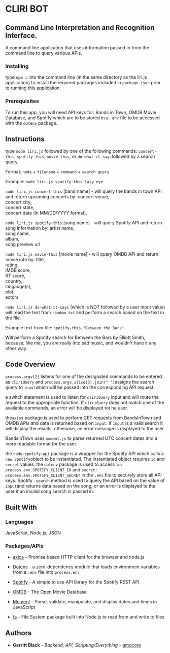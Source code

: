 # CLIRI BOT

## Command Line Interpretation and Recognition Interface.

A command line application that uses information passed in from the command line to query various APIs.

### Installing

type `npm i` into the command line (in the same directory as the liri.js application) to install the required packages included in `package.json` prior to running this application.

### Prerequisites

To run this app, you will need API keys for: Bands in Town, OMDB Movie Database, and Spotify which are to be stored in a `.env` file to be accessed with the `dotenv` package.

## Instructions

type `node liri.js` followed by one of the following commands: `concert-this`, `spotify-this`, `movie-this`, or `do-what-it-says`followed by a search query.

Format:
`node` + `filename` + `command` + `search query`

Example:
`node liri.js spotify-this lazy eye`

`node liri.js concert-this` [band name] - will query the bands in town API and return upcoming concerts by:
concert venue, <br>
concert city, <br>
concert state, <br>
concert date (in MM/DD/YYYY format).

`node liri.js spotify-this` [song name] - will query Spotify API and return song information by:
artist name, <br>
song name, <br>
album, <br>
song preview url.

`node liri.js movie-this` [movie name] - will query OMDB API and return movie info by:
title, <br>
rating, <br>
IMDB score, <br>
RT score, <br>
country, <br>
langauge(s), <br>
plot, <br>
actors

`node liri.js do-what-it-says` (which is NOT followed by a user input value) will read the text from `random.txt` and perform a search based on the text in the file.

Example text from file:
`spotify-this,"Between the Bars"`

Will perform a Spotify search for Between the Bars by Elliott Smith, because, like me, you are really into sad music, and wouldn't have it any other way.

## Code Overview

`process.argv[2]` listens for one of the designated commands to be entered as `cliriQuery` and `process.argv.slice(3).join(" ")`assigns the search query to `input`which will be passed into the corresponding API request.

a switch statement is used to listen for `cliriQuery` input and will route the request to the appropriate function. If `cliriQuery` does not match one of the available commands, an error will be displayed tot he user.

the`axios` package is used to perform GET requests from BandsInTown and OMDB APIs and data is returned based on `input`. if `input` is a valid search it will display the results, otherwise, an error message is displayed to the user.

BandsInTown uses `moment.js` to parse returned UTC concert dates into a more readable format for the user.

the `node-spotify-api` package is a wrapper for the Spotify API which calls a `new Spotify`object to be instantiated. The instantiated object requires `id` and `secret` values. the `dotenv` package is used to access `id: process.env.SPOTIFY_CLIENT_ID` and `secret: process.env.SPOTIFY_CLIENT_SECRET` in the `.env` file to securely store all API keys.
Spotify `.search` method is used to query the API based on the value of `input`and returns data based on the song, or an error is displayed to the user if an invalid song search is passed in.

## Built With

### Languages

JavaScript, Node.js, JSON

### Packages/APIs

- [axios](https://www.npmjs.com/package/axios) - Promise based HTTP client for the browser and node.js

- [Dotenv](https://www.npmjs.com/package/dotenv) - a zero-dependency module that loads environment variables from a `.env` file into `process.env`

- [Spotify](https://www.npmjs.com/package/node-spotify-api) - A simple to use API library for the Spotify REST API.
- [OMDB](http://www.omdbapi.com/) - The Open Movie Database
- [Moment](https://www.momentjs.com) - Parse, validate, manipulate, and display dates and times in JavaScript
- [fs](https://nodejs.org/api/fs.html) - File System package built into Node.js to read from and write to files

## Authors

- **Gerritt Black** - _Backend, API, Scripting/Everything_ - [gmocore](https://github.com/gmocore)
